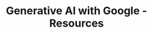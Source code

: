 ---
layout: resources
title: Generative AI with Google - Resources
resources:
  - title: Download PDF - Slides
    description: Download the slides and have them ready.
    url: 'https://in28minutes.com/downloads/22-generative-ai-with-google/01-in28minutes-presentation-generative-ai-with-google.pdf'
  - title: Download Code Examples
    description: Download and have this ready. We will use the code examples during the course.
    url: 'https://in28minutes.com/downloads/22-generative-ai-with-google/downloads.zip'
  - title: LinkedIn Newsletter
    description: Read in28minutes Newsletter. Published on LinkedIn.
    icon: lni-linkedin
    url: 'https://www.linkedin.com/newsletters/6978624731038023681/'
---
